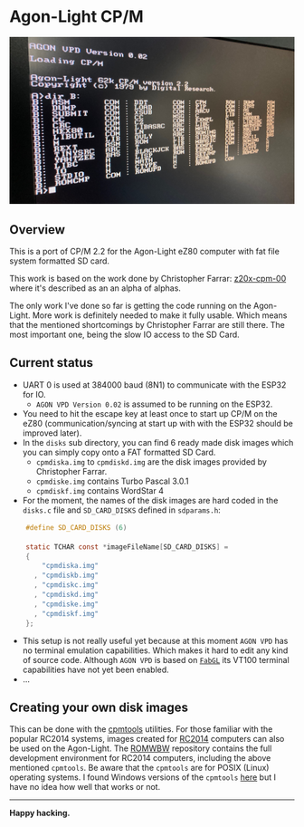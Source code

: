 # Agon-Light CP/M

![picture](./images/CPM-on-AgonLight.jpg)


## Overview
This is a port of CP/M 2.2 for the Agon-Light eZ80 computer with fat file system formatted SD card.

This work is based on the work done by Christopher Farrar: [
z20x-cpm-00](https://github.com/cfarrar/z20x-cpm-00) where it's described as an an alpha of alphas.

The only work I've done so far is getting the code running on the Agon-Light. More work is definitely needed to make it fully usable. Which means that the mentioned shortcomings by Christopher Farrar are still there. The most important one, being the slow IO access to the SD Card.


## Current status

* UART 0 is used at 384000 baud (8N1) to communicate with the ESP32 for IO.
  * `AGON VPD Version 0.02` is assumed to be running on the ESP32.
* You need to hit the escape key at least once to start up CP/M on the eZ80 (communication/syncing at start up with with the ESP32 should be improved later).
* In the `disks` sub directory, you can find 6 ready made disk images which you can simply copy onto a FAT formatted SD Card. 
  * `cpmdiska.img` to `cpmdiskd.img` are the disk images provided by Christopher Farrar. 
  * `cpmdiske.img` contains Turbo Pascal 3.0.1
  * `cpmdiskf.img` contains WordStar 4
* For the moment, the names of the disk images are hard coded in the `disks.c` file and `SD_CARD_DISKS` defined in `sdparams.h`:
```C
    #define SD_CARD_DISKS (6)

    static TCHAR const *imageFileName[SD_CARD_DISKS] =
    {
        "cpmdiska.img"
      , "cpmdiskb.img"
      , "cpmdiskc.img"
      , "cpmdiskd.img"
      , "cpmdiske.img"
      , "cpmdiskf.img"
    };
```
* This setup is not really useful yet because at this moment `AGON VPD` has no terminal emulation capabilities. Which makes it hard to edit any kind of source code. Although `AGON VPD` is based on [`FabGL`](http://www.fabglib.org/) its VT100 terminal capabilities have not yet been enabled.
* ...

## Creating your own disk images

This can be done with the [cpmtools](http://www.moria.de/~michael/cpmtools/) utilities. For those familiar with the popular RC2014 systems, images created for [RC2014](https://rc2014.co.uk/) computers can also be used on the Agon-Light. The [ROMWBW](https://github.com/wwarthen/RomWBW) repository contains the full development environment for RC2014 computers, including the above mentioned `cpmtools`. Be aware that the `cpmtools` are for POSIX (Linux) operating systems. I found Windows versions of the `cpmtools` [here](https://www.cpm8680.com/cpmtools/) but I have no idea how well that works or not.

---

**Happy hacking.**